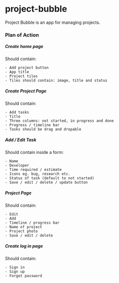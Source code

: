 # project-bubble


Project Bubble is an app for managing projects.

### Plan of Action

##### Create home page

Should contain:

    - Add project button
    - App title
    - Project tiles
    - Tiles should contain: image, title and status 
    
##### Create Project Page

Should contain:

    - Add tasks
    - Title
    - Three columns: not started, in progress and done
    - Progress / timeline bar
    - Tasks should be drag and dropable 
    
##### Add / Edit Task

Should contain inside a form:

    - Name
    - Developer
    - Time required / estimate 
    - Icons eg. bug, research etc. 
    - Status of task (default to not started)
    - Save / edit / delete / update button

##### Project Page

Should contain:

    - Edit
    - Add
    - Timeline / progress bar
    - Name of project
    - Project photo
    - Save / edit / delete
    
##### Create log in page

Should contain:

    - Sign in 
    - Sign up
    - Forgot password
    